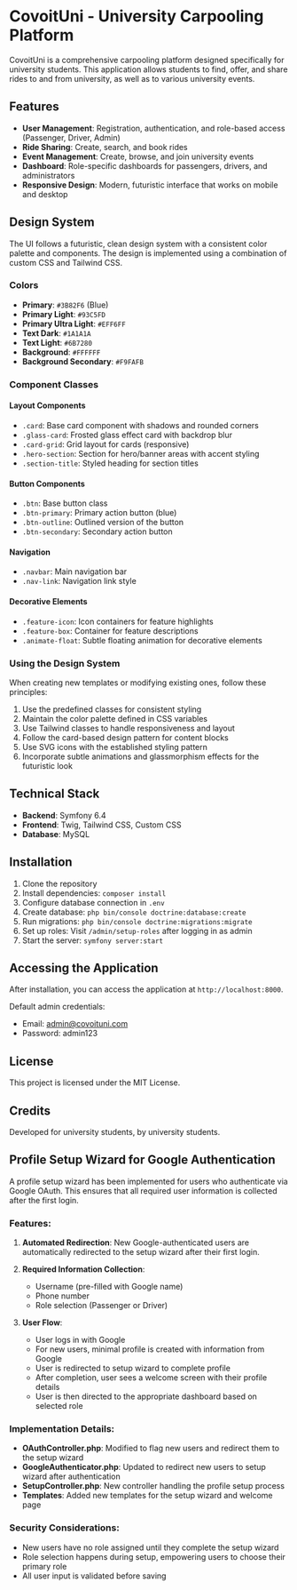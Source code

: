 # CovoitUni - University Carpooling Platform

CovoitUni is a comprehensive carpooling platform designed specifically for university students. This application allows students to find, offer, and share rides to and from university, as well as to various university events.

## Features

- **User Management**: Registration, authentication, and role-based access (Passenger, Driver, Admin)
- **Ride Sharing**: Create, search, and book rides
- **Event Management**: Create, browse, and join university events
- **Dashboard**: Role-specific dashboards for passengers, drivers, and administrators
- **Responsive Design**: Modern, futuristic interface that works on mobile and desktop

## Design System

The UI follows a futuristic, clean design system with a consistent color palette and components. The design is implemented using a combination of custom CSS and Tailwind CSS.

### Colors

- **Primary**: `#3B82F6` (Blue)
- **Primary Light**: `#93C5FD`
- **Primary Ultra Light**: `#EFF6FF`
- **Text Dark**: `#1A1A1A`
- **Text Light**: `#6B7280`
- **Background**: `#FFFFFF`
- **Background Secondary**: `#F9FAFB`

### Component Classes

#### Layout Components

- `.card`: Base card component with shadows and rounded corners
- `.glass-card`: Frosted glass effect card with backdrop blur
- `.card-grid`: Grid layout for cards (responsive)
- `.hero-section`: Section for hero/banner areas with accent styling
- `.section-title`: Styled heading for section titles

#### Button Components

- `.btn`: Base button class
- `.btn-primary`: Primary action button (blue)
- `.btn-outline`: Outlined version of the button
- `.btn-secondary`: Secondary action button

#### Navigation

- `.navbar`: Main navigation bar
- `.nav-link`: Navigation link style

#### Decorative Elements

- `.feature-icon`: Icon containers for feature highlights
- `.feature-box`: Container for feature descriptions
- `.animate-float`: Subtle floating animation for decorative elements

### Using the Design System

When creating new templates or modifying existing ones, follow these principles:

1. Use the predefined classes for consistent styling
2. Maintain the color palette defined in CSS variables
3. Use Tailwind classes to handle responsiveness and layout
4. Follow the card-based design pattern for content blocks
5. Use SVG icons with the established styling pattern
6. Incorporate subtle animations and glassmorphism effects for the futuristic look

## Technical Stack

- **Backend**: Symfony 6.4
- **Frontend**: Twig, Tailwind CSS, Custom CSS
- **Database**: MySQL

## Installation

1. Clone the repository
2. Install dependencies: `composer install`
3. Configure database connection in `.env`
4. Create database: `php bin/console doctrine:database:create`
5. Run migrations: `php bin/console doctrine:migrations:migrate`
6. Set up roles: Visit `/admin/setup-roles` after logging in as admin
7. Start the server: `symfony server:start`

## Accessing the Application

After installation, you can access the application at `http://localhost:8000`.

Default admin credentials:
- Email: admin@covoituni.com
- Password: admin123

## License

This project is licensed under the MIT License.

## Credits

Developed for university students, by university students.

## Profile Setup Wizard for Google Authentication

A profile setup wizard has been implemented for users who authenticate via Google OAuth. This ensures that all required user information is collected after the first login.

### Features:

1. **Automated Redirection**: New Google-authenticated users are automatically redirected to the setup wizard after their first login.

2. **Required Information Collection**:
   - Username (pre-filled with Google name)
   - Phone number
   - Role selection (Passenger or Driver)

3. **User Flow**:
   - User logs in with Google
   - For new users, minimal profile is created with information from Google
   - User is redirected to setup wizard to complete profile
   - After completion, user sees a welcome screen with their profile details
   - User is then directed to the appropriate dashboard based on selected role

### Implementation Details:

- **OAuthController.php**: Modified to flag new users and redirect them to the setup wizard
- **GoogleAuthenticator.php**: Updated to redirect new users to setup wizard after authentication
- **SetupController.php**: New controller handling the profile setup process
- **Templates**: Added new templates for the setup wizard and welcome page

### Security Considerations:

- New users have no role assigned until they complete the setup wizard
- Role selection happens during setup, empowering users to choose their primary role
- All user input is validated before saving 